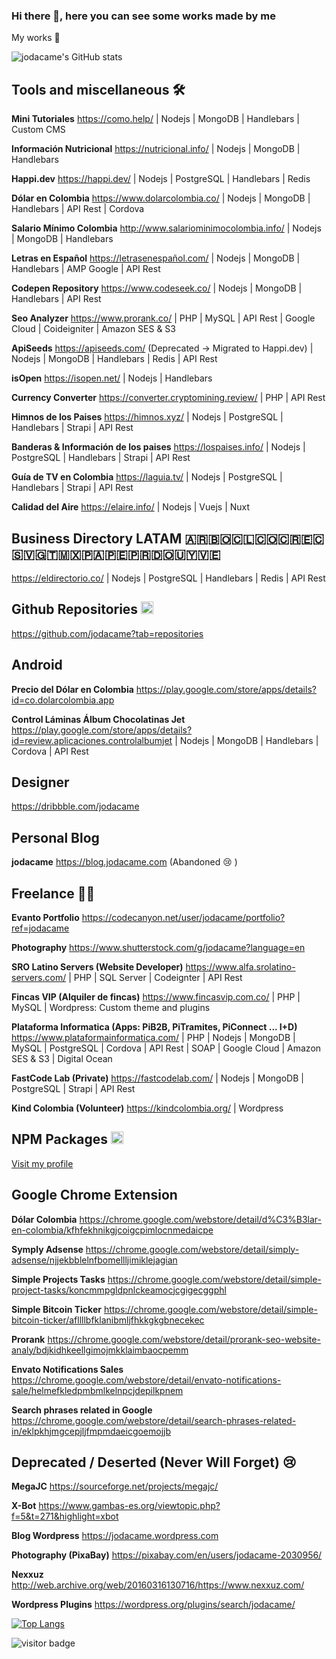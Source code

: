 ### Hi there 👋, here you can see some works made by me

<!--
**jodacame/jodacame** is a ✨ _special_ ✨ repository because its `README.md` (this file) appears on your GitHub profile.
-->

My works 🙈

![jodacame's GitHub stats](https://github-readme-stats.vercel.app/api?username=jodacame&show_icons=true&count_private=true&include_all_commits=true&custom_title=jodacame%27s%20Github%20Stats&theme=dark)


## Tools and miscellaneous 🛠️

**Mini Tutoriales**
https://como.help/
| Nodejs | MongoDB | Handlebars | Custom CMS

**Información Nutricional**
https://nutricional.info/ | Nodejs | MongoDB | Handlebars

**Happi.dev**
https://happi.dev/ | Nodejs | PostgreSQL | Handlebars | Redis

**Dólar en Colombia**
https://www.dolarcolombia.co/ | Nodejs | MongoDB | Handlebars | API Rest | Cordova 

**Salario Mínimo Colombia**
http://www.salariominimocolombia.info/ | Nodejs | MongoDB | Handlebars

**Letras en Español**
https://letrasenespañol.com/ | Nodejs | MongoDB | Handlebars | AMP Google | API Rest

**Codepen Repository**
https://www.codeseek.co/ | Nodejs | MongoDB | Handlebars | API Rest

**Seo Analyzer**
https://www.prorank.co/ | PHP | MySQL | API Rest | Google Cloud | Coideigniter | Amazon SES & S3 

**ApiSeeds**
https://apiseeds.com/ (Deprecated -> Migrated to Happi.dev) | Nodejs | MongoDB | Handlebars | Redis | API Rest

**isOpen**
https://isopen.net/ | Nodejs | Handlebars

**Currency Converter**
https://converter.cryptomining.review/ | PHP | API Rest

**Himnos de los Paises**
https://himnos.xyz/ | Nodejs | PostgreSQL | Handlebars | Strapi | API Rest

**Banderas & Información de los paises**
https://lospaises.info/ | Nodejs | PostgreSQL | Handlebars | Strapi | API Rest

**Guía de TV en Colombia**
https://laguia.tv/ | Nodejs | PostgreSQL | Handlebars | Strapi | API Rest

**Calidad del Aire**
https://elaire.info/ | Nodejs | Vuejs | Nuxt


## Business Directory LATAM 🇦🇷🇧🇴🇨🇱🇨🇴🇨🇷🇪🇨🇸🇻🇬🇹🇲🇽🇵🇦🇵🇪🇵🇷🇩🇴🇺🇾🇻🇪

https://eldirectorio.co/ | Nodejs | PostgreSQL | Handlebars | Redis | API Rest

## Github Repositories <img src="https://github.githubassets.com/images/modules/logos_page/GitHub-Logo.png" height="20">

https://github.com/jodacame?tab=repositories

## Android 

**Precio del Dólar en Colombia**
https://play.google.com/store/apps/details?id=co.dolarcolombia.app 

**Control Láminas Álbum Chocolatinas Jet**
https://play.google.com/store/apps/details?id=review.aplicaciones.controlalbumjet | Nodejs | MongoDB | Handlebars | Cordova | API Rest

## Designer 
https://dribbble.com/jodacame

## Personal Blog

**jodacame**
https://blog.jodacame.com (Abandoned 😢 )

## Freelance 👨‍💻

**Evanto Portfolio**
https://codecanyon.net/user/jodacame/portfolio?ref=jodacame

**Photography**
https://www.shutterstock.com/g/jodacame?language=en

**SRO Latino Servers (Website Developer)**
https://www.alfa.srolatino-servers.com/ | PHP | SQL Server | Codeignter | API Rest 

**Fincas VIP (Alquiler de fincas)**
https://www.fincasvip.com.co/ | PHP | MySQL | Wordpress: Custom theme and plugins

**Plataforma Informatica (Apps: PiB2B, PiTramites, PiConnect ... I+D)**
https://www.plataformainformatica.com/ | PHP | Nodejs | MongoDB | MySQL | PostgreSQL | Cordova | API Rest | SOAP | Google Cloud | Amazon SES & S3 | Digital Ocean

**FastCode Lab (Private)**
https://fastcodelab.com/ | Nodejs | MongoDB | PostgreSQL | Strapi | API Rest

**Kind Colombia (Volunteer)**
https://kindcolombia.org/ | Wordpress

## NPM Packages <img src="https://upload.wikimedia.org/wikipedia/commons/d/db/Npm-logo.svg" data-canonical-src="https://upload.wikimedia.org/wikipedia/commons/d/db/Npm-logo.svg"  height="20" />

[Visit my profile](https://www.npmjs.com/~jodacame)



## Google Chrome Extension

**Dólar Colombia**
https://chrome.google.com/webstore/detail/d%C3%B3lar-en-colombia/kfhfekhnikgjcoigcpimlocnmedaicpe

**Symply Adsense**
https://chrome.google.com/webstore/detail/simply-adsense/njjekbblelnfbomellljimiklejagian

**Simple Projects Tasks**
https://chrome.google.com/webstore/detail/simple-project-tasks/koncmmpgldpnlckeamocjcgigecggphl

**Simple Bitcoin Ticker**
https://chrome.google.com/webstore/detail/simple-bitcoin-ticker/afllllbfklanibmljfhkkgkgbnecekec

**Prorank**
https://chrome.google.com/webstore/detail/prorank-seo-website-analy/bdjkidhkeellgimojmkklaimbaocpemm

**Envato Notifications Sales**
https://chrome.google.com/webstore/detail/envato-notifications-sale/helmefkledpmbmlkelnpcjdepilkpnem

**Search phrases related in Google**
https://chrome.google.com/webstore/detail/search-phrases-related-in/eklpkhjmgcepjljfmpmdaeicgoemojjb

## Deprecated / Deserted (Never Will Forget) 😢

**MegaJC** 
https://sourceforge.net/projects/megajc/

**X-Bot**
https://www.gambas-es.org/viewtopic.php?f=5&t=271&highlight=xbot

**Blog Wordpress**
https://jodacame.wordpress.com

**Photography (PixaBay)**
https://pixabay.com/en/users/jodacame-2030956/

**Nexxuz**
http://web.archive.org/web/20160316130716/https://www.nexxuz.com/

**Wordpress Plugins**
https://wordpress.org/plugins/search/jodacame/


[![Top Langs](https://github-readme-stats.vercel.app/api/top-langs/?username=jodacame&layout=compact&theme=dark)](https://github.com/jodacame/github-readme-stats)

![visitor badge](https://visitor-badge.glitch.me/badge?page_id=https://github.com/jodacame/jodacame/edit/master/README.md)
